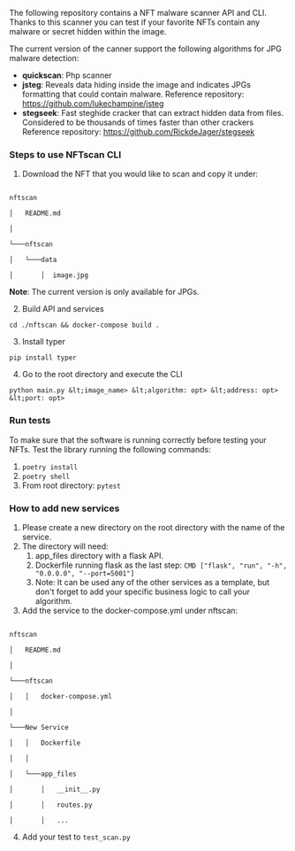 The following repository contains a NFT malware scanner API and CLI. Thanks to this scanner you can test if your favorite NFTs contain any malware or secret hidden within the image.

The current version of the canner support the following algorithms for JPG malware detection:



* **quickscan**: Php scanner
* **jsteg**: Reveals data hiding inside the image and indicates JPGs formatting that could contain malware. Reference repository: https://github.com/lukechampine/jsteg
* **stegseek**: Fast steghide cracker that can extract hidden data from files. Considered to be thousands of times faster than other crackers Reference repository: https://github.com/RickdeJager/stegseek

### Steps to use NFTscan CLI



1. Download the NFT that you would like to scan and copy it under:

```

nftscan

│   README.md

│

└───nftscan

│   └───data

│       │  image.jpg

```

**Note**: The current version is only available for JPGs.



2. Build API and services

`cd ./nftscan && docker-compose build .`



3. Install typer

`pip install typer`



4. Go to the root directory and execute the CLI

`python main.py &lt;image_name> &lt;algorithm: opt> &lt;address: opt> &lt;port: opt>`

### Run tests

To make sure that the software is running correctly before testing your NFTs. Test the library running the following commands:



1. `poetry install`
2. `poetry shell`
3. From root directory: `pytest`

### How to add new services



1. Please create a new directory on the root directory with the name of the service.
2. The directory will need:
    1. app_files directory with a flask API.
    2. Dockerfile running flask as the last step: `CMD ["flask", "run", "-h", "0.0.0.0", "--port=5001"]`
    3. Note: It can be used any of the other services as a template, but don't forget to add your specific business logic to call your algorithm.
3. Add the service to the docker-compose.yml under nftscan:

```

nftscan

│   README.md

│

└───nftscan

│   │   docker-compose.yml

│   

└───New Service

│   │   Dockerfile

│   │

│   └───app_files

│       │   __init__.py

│       │   routes.py

│       │   ...

```



4. Add your test to `test_scan.py`